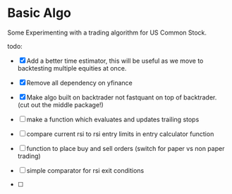 # Basic Algo

Some Experimenting with a trading algorithm for US Common Stock. 

todo:
- [x] Add a better time estimator, this will be useful as we move to backtesting multiple equities at once. 
- [x] Remove all dependency on yfinance
- [x] Make algo built on backtrader not fastquant on top of backtrader. (cut out the middle package!)

- [ ] make a function which evaluates and updates trailing stops
- [ ] compare current rsi to rsi entry limits in entry calculator function
- [ ] function to place buy and sell orders (switch for paper vs non paper trading)
- [ ] simple comparator for rsi exit conditions
- [ ] 